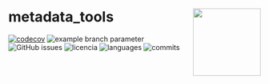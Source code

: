 # metadata_tools <a><img src='https://i.imgur.com/BRHIIhr.png' align="right" height="135.5" /></a>


[![codecov](https://codecov.io/gh/IslasGECI/metadata_tools/branch/develop/graph/badge.svg)](https://codecov.io/gh/IslasGECI/metadata_tools)
![example branch
parameter](https://github.com/IslasGECI/metadata_tools/actions/workflows/actions.yml/badge.svg)
![GitHub issues](https://img.shields.io/github/issues-pr/IslasGECI/metadata_tools)
![licencia](https://img.shields.io/github/license/IslasGECI/metadata_tools)
![languages](https://img.shields.io/github/languages/top/IslasGECI/metadata_tools)
![commits](https://img.shields.io/github/commit-activity/y/IslasGECI/metadata_tools)


